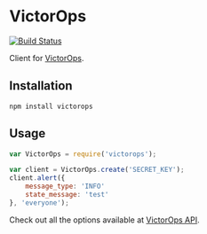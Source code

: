 # VictorOps

[![Build Status](https://secure.travis-ci.org/keyvanakbary/victorops.svg?branch=master)](http://travis-ci.org/keyvanakbary/victorops)

Client for [VictorOps](https://victorops.com/).

## Installation

    npm install victorops

## Usage

```javascript
var VictorOps = require('victorops');

var client = VictorOps.create('SECRET_KEY');
client.alert({
    message_type: 'INFO'
    state_message: 'test'
}, 'everyone');
```

Check out all the options available at [VictorOps API](http://victorops.force.com/knowledgebase/articles/Integration/Alert-Ingestion-API-Documentation/).
